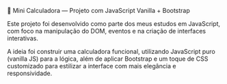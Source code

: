 🧮 Mini Calculadora — Projeto com JavaScript Vanilla + Bootstrap

Este projeto foi desenvolvido como parte dos meus estudos em JavaScript, com foco na manipulação do DOM, eventos e na criação de interfaces interativas.

A ideia foi construir uma calculadora funcional, utilizando JavaScript puro (vanilla JS) para a lógica, além de aplicar Bootstrap e um toque de CSS customizado para estilizar a interface com mais elegância e responsividade.
